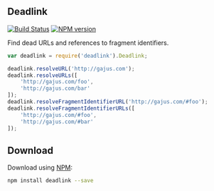 ## Deadlink

[![Build Status](https://travis-ci.org/gajus/deadlink.png?branch=master)](https://travis-ci.org/gajus/deadlink)
[![NPM version](https://badge.fury.io/js/deadlink.svg)](http://badge.fury.io/js/deadlink)

Find dead URLs and references to fragment identifiers.

```js
var deadlink = require('deadlink').Deadlink;

deadlink.resolveURL('http://gajus.com');
deadlink.resolveURLs([
    'http://gajus.com/foo',
    'http://gajus.com/bar'
]);
deadlink.resolveFragmentIdentifierURL('http://gajus.com/#foo');
deadlink.resolveFragmentIdentifierURLs([
    'http://gajus.com/#foo',
    'http://gajus.com/#bar'
]);
```

## Download

Download using [NPM](https://www.npmjs.org/):

```sh
npm install deadlink --save
```
